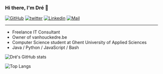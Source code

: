 ### Hi there, I'm Dré 👋

[![GitHub](https://img.shields.io/badge/GitHub-vanhoucked-greenyellow?logo=github)](https://github.com/vanhoucked)
[![twitter](https://img.shields.io/badge/Tweet-VanhouckeDre-blue?logo=twitter)](https://twitter.com/VanhouckeDre)
[![Linkedin](https://img.shields.io/badge/Linkedin-drévanhoucke-blue?logo=linkedin)](https://www.linkedin.com/in/dr%C3%A9vanhoucke/)
[![Mail](https://img.shields.io/badge/Mail-info@vanhouckedre.be-red?logo=Mail.Ru)](mailto:info@vanhouckedre.be)

---

- Freelance IT Consultant
- Owner of vanhouckedre.be
- Computer Science student at Ghent University of Applied Sciences
- Java / Python / JavaScript / Bash

![Dré's GitHub stats](https://github-readme-stats.vercel.app/api?username=vanhoucked&count_private=true&show_icons=true&theme=dark)

![Top Langs](https://github-readme-stats.vercel.app/api/top-langs/?username=vanhoucked&theme=dark&count_private=true&show_icons=true)

